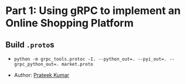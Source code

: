 # Part 1: Using gRPC to implement an Online Shopping Platform

## Build `.proto`s
- `python -m grpc_tools.protoc -I. --python_out=. --pyi_out=. --grpc_python_out=. market.proto `

- Author: [Prateek Kumar](https://github.com/prateek21081)
